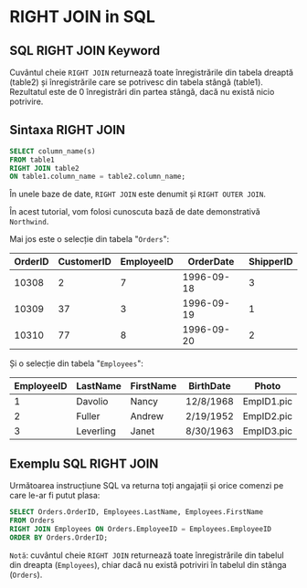 # RIGHT JOIN in SQL

## SQL RIGHT JOIN Keyword

Cuvântul cheie `RIGHT JOIN` returnează toate înregistrările din tabela dreaptă (table2) și înregistrările care se potrivesc din tabela stângă (table1). Rezultatul este de 0 înregistrări din partea stângă, dacă nu există nicio potrivire.

## Sintaxa RIGHT JOIN

```sql
SELECT column_name(s)
FROM table1
RIGHT JOIN table2
ON table1.column_name = table2.column_name;
```

În unele baze de date, `RIGHT JOIN` este denumit și `RIGHT OUTER JOIN`.


În acest tutorial, vom folosi cunoscuta bază de date demonstrativă `Northwind`.

Mai jos este o selecție din tabela "`Orders`":

| OrderID | CustomerID | EmployeeID | OrderDate  | ShipperID |
|---------|------------|------------|------------|-----------|
| 10308   | 2          | 7          | 1996-09-18 | 3         |
| 10309   | 37         | 3          | 1996-09-19 | 1         |
| 10310   | 77         | 8          | 1996-09-20 | 2         |


Și o selecție din tabela "`Employees`":

| EmployeeID | LastName  | FirstName | BirthDate  | Photo        |
|------------|-----------|-----------|------------|--------------|
| 1          | Davolio   | Nancy     | 12/8/1968  | EmpID1.pic   |
| 2          | Fuller    | Andrew    | 2/19/1952  | EmpID2.pic   |
| 3          | Leverling | Janet     | 8/30/1963  | EmpID3.pic   |


## Exemplu SQL RIGHT JOIN
Următoarea instrucțiune SQL va returna toți angajații și orice comenzi pe care le-ar fi putut plasa:

```sql
SELECT Orders.OrderID, Employees.LastName, Employees.FirstName
FROM Orders
RIGHT JOIN Employees ON Orders.EmployeeID = Employees.EmployeeID
ORDER BY Orders.OrderID;
```
`Notă`: cuvântul cheie `RIGHT JOIN` returnează toate înregistrările din tabelul din dreapta (`Employees`), chiar dacă nu există potriviri în tabelul din stânga (`Orders`).


